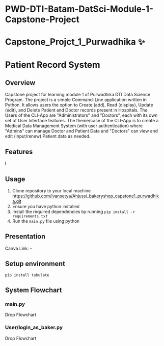 # PWD-DTI-Batam-DatSci-Module-1-Capstone-Project
# Capstone_Projct_1_Purwadhika ✨

# Patient Record System

## Overview
Capstone project for learning module 1 of Purwadhika DTI Data Science Program. 
The project is a simple Command-Line application written in Python. 
It allows users the option to Create (add), Read (display), Update (edit), and Delete Patient and Doctor records present in Hospitals.
The Users of the CLI-App are "Administrators" and "Doctors", each with its own set of User Interface features.
The theme/case of the CLI-App is to create a Medical Data Management System (with user authentication) where "Admins" can manage Doctor and Patient Data and "Doctors" can view and edit (input/renew) Patient data as needed.

## Features
l

## Usage
1. Clone repository to your local machine https://github.com/ivansetya/Ahjussi_bakeryshop_capstone1_purwadhika.git
2. Ensure you have python installed
3. Install the required dependencies by running `pip install -r requirements.txt`
4. Run the `main.py` file using python

## Presentation
Canva Link: -

## Setup environment
```
pip install tabulate

```
## System Flowchart
### main.py
Drop Flowchart
### User/login_as_baker.py
Drop Flowchart

